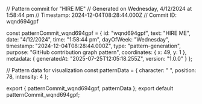 // Pattern commit for "HIRE ME"
// Generated on Wednesday, 4/12/2024 at 1:58:44 pm
// Timestamp: 2024-12-04T08:28:44.000Z
// Commit ID: wqnd694gpf

const patternCommit_wqnd694gpf = {
  id: "wqnd694gpf",
  text: "HIRE ME",
  date: "4/12/2024",
  time: "1:58:44 pm",
  dayOfWeek: "Wednesday",
  timestamp: "2024-12-04T08:28:44.000Z",
  type: "pattern-generation",
  purpose: "GitHub contribution graph pattern",
  coordinates: {
    x: 49,
    y: 1
  },
  metadata: {
    generatedAt: "2025-07-25T12:05:18.255Z",
    version: "1.0.0"
  }
};

// Pattern data for visualization
const patternData = {
  character: " ",
  position: 78,
  intensity: 4
};

export { patternCommit_wqnd694gpf, patternData };
export default patternCommit_wqnd694gpf;
